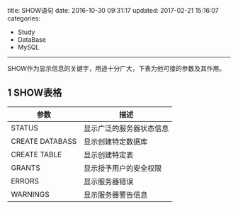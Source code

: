title: SHOW语句
date: 2016-10-30 09:31:17
updated: 2017-02-21 15:16:07
categories:
- Study
- DataBase
- MySQL
---

SHOW作为显示信息的关键字，用途十分广大，下表为他可接的参数及其作用。

## 1 SHOW表格
|       参数      |           描述           |
|-----------------|--------------------------|
| STATUS          | 显示广泛的服务器状态信息 |
| CREATE DATABASS | 显示创建特定数据库       |
| CREATE TABLE    | 显示创建特定表           |
| GRANTS          | 显示授予用户的安全权限   |
| ERRORS          | 显示服务器错误           |
| WARNINGS        | 显示服务器警告信息       |